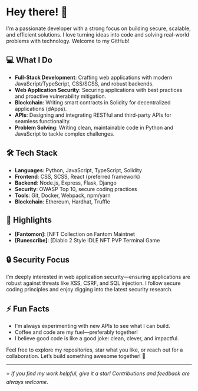 # Hey there! 👋 

I'm a passionate developer with a strong focus on building secure, scalable, and efficient solutions. I love turning ideas into code and solving real-world problems with technology. Welcome to my GitHub!

## 💻 What I Do
- **Full-Stack Development**: Crafting web applications with modern JavaScript/TypeScript, CSS/SCSS, and robust backends.
- **Web Application Security**: Securing applications with best practices and proactive vulnerability mitigation.
- **Blockchain**: Writing smart contracts in Solidity for decentralized applications (dApps).
- **APIs**: Designing and integrating RESTful and third-party APIs for seamless functionality.
- **Problem Solving**: Writing clean, maintainable code in Python and JavaScript to tackle complex challenges.

## 🛠️ Tech Stack
- **Languages**: Python, JavaScript, TypeScript, Solidity
- **Frontend**: CSS, SCSS, React (preferred framework)
- **Backend**: Node.js, Express, Flask, Django
- **Security**: OWASP Top 10, secure coding practices
- **Tools**: Git, Docker, Webpack, npm/yarn
- **Blockchain**: Ethereum, Hardhat, Truffle 

## 🌟 Highlights
- **[Fantomon]**: [NFT Collection on Fantom Maintnet
- **[Runescribe]**: [Diablo 2 Style IDLE NFT PVP Terminal Game

## 🔒 Security Focus
I’m deeply interested in web application security—ensuring applications are robust against threats like XSS, CSRF, and SQL injection. I follow secure coding principles and enjoy digging into the latest security research.

## ⚡ Fun Facts
- I’m always experimenting with new APIs to see what I can build.
- Coffee and code are my fuel—preferably together!
- I believe good code is like a good joke: clean, clever, and impactful.

Feel free to explore my repositories, star what you like, or reach out for a collaboration. Let’s build something awesome together! 🚀

---
⭐️ *If you find my work helpful, give it a star! Contributions and feedback are always welcome.*
